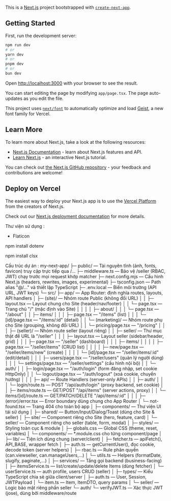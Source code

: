 This is a [Next.js](https://nextjs.org) project bootstrapped with [`create-next-app`](https://nextjs.org/docs/app/api-reference/cli/create-next-app).

## Getting Started

First, run the development server:

```bash
npm run dev
# or
yarn dev
# or
pnpm dev
# or
bun dev
```

Open [http://localhost:3000](http://localhost:3000) with your browser to see the result.

You can start editing the page by modifying `app/page.tsx`. The page auto-updates as you edit the file.

This project uses [`next/font`](https://nextjs.org/docs/app/building-your-application/optimizing/fonts) to automatically optimize and load [Geist](https://vercel.com/font), a new font family for Vercel.

## Learn More

To learn more about Next.js, take a look at the following resources:

- [Next.js Documentation](https://nextjs.org/docs) - learn about Next.js features and API.
- [Learn Next.js](https://nextjs.org/learn) - an interactive Next.js tutorial.

You can check out [the Next.js GitHub repository](https://github.com/vercel/next.js) - your feedback and contributions are welcome!

## Deploy on Vercel

The easiest way to deploy your Next.js app is to use the [Vercel Platform](https://vercel.com/new?utm_medium=default-template&filter=next.js&utm_source=create-next-app&utm_campaign=create-next-app-readme) from the creators of Next.js.

Check out our [Next.js deployment documentation](https://nextjs.org/docs/app/building-your-application/deploying) for more details.


Thư viện sử dụng : 
 -  Flaticon

 npm install dotenv

 npm install clsx




Cấu trúc dự án : 
my-next-app/
├─ public/                             — Tài nguyên tĩnh (ảnh, fonts, favicon) truy cập trực tiếp qua /...
├─ middleware.ts                       — Bảo vệ /seller (RBAC, JWT) chạy trước mọi request khớp matcher
├─ next.config.mjs                     — Cấu hình Next.js (headers, rewrites, images, experimental)
├─ tsconfig.json                       — Path alias "@/..." và thiết lập TypeScript
├─ .env.local                          — Biến môi trường (API URL, JWT keys)
└─ src/
   ├─ app/                             — App Router: định nghĩa routes, layouts, API handlers
   │  ├─ (site)/                       — Nhóm route Public (không đổi URL)
   │  │  ├─ layout.tsx                 — Layout chung cho Site (header/nav/footer)
   │  │  └─ page.tsx                   — Trang chủ "/" (mặc định vào Site)
   │  │
   │  │  ├─ about/
   │  │  │  └─ page.tsx                — "/about"
   │  │  ├─ items/
   │  │  │  ├─ page.tsx                — "/items" (list)
   │  │  │  └─ [id]/page.tsx           — "/items/:id" (detail)
   │  │  └─ (marketing)/               — Nhóm route phụ cho Site (grouping, không đổi URL)
   │  │     └─ pricing/page.tsx        — "/pricing"
   │  │
   │  ├─ (seller)/                      — Nhóm route seller (layout riêng)
   │  │  ├─ seller/                     — Thư mục thật để URL là "/seller"
   │  │  │  ├─ layout.tsx              — Layout seller (sidebar/header, grid)
   │  │  │  ├─ page.tsx                — "/seller" (dashboard)
   │  │  │  ├─ items/
   │  │  │  │  ├─ page.tsx             — "/seller/items" (CRUD list)
   │  │  │  │  ├─ new/page.tsx         — "/seller/items/new" (create)
   │  │  │  │  └─ [id]/page.tsx        — "/seller/items/:id" (edit/detail)
   │  │  │  ├─ users/page.tsx          — "/seller/users" (quản lý người dùng)
   │  │  │  └─ settings/page.tsx       — "/seller/settings" (cấu hình nội bộ)
   │  │  └─ auth/
   │  │     ├─ login/page.tsx          — "/auth/login" (form đăng nhập, set cookie HttpOnly)
   │  │     └─ logout/page.tsx         — "/auth/logout" (xoá cookie, chuyển hướng)
   │  │
   │  ├─ api/                          — Route Handlers (server-only APIs)
   │  │  ├─ auth/
   │  │  │  └─ login/route.ts          — POST "/api/auth/login" (proxy backend, set cookie)
   │  │  ├─ items/route.ts             — GET/POST "/api/items" (server actions, proxy)
   │  │  └─ items/[id]/route.ts        — GET/PATCH/DELETE "/api/items/:id"
   │  │
   │  ├─ (error)/error.tsx             — Error boundary dùng chung cho App Router
   │  └─ not-found.tsx                 — Trang 404 cho toàn bộ app
   │
   ├─ components/                      — Thư viện UI tái sử dụng
   │  ├─ shared/                       — Button/Input/Dialog/Toast (dùng cho Site & seller)
   │  ├─ site/                         — Component riêng cho Site (hero, feature, card)
   │  └─ seller/                        — Component riêng cho seller (table, form, modal)
   │
   ├─ styles/                          — Styling toàn cục & module
   │  ├─ globals.css                   — Global CSS (theme, reset, variables)
   │  └─ components/                   — *.module.css cho từng component/page
   │
   ├─ lib/                             — Tiện ích dùng chung (server/client)
   │  ├─ fetcher.ts                    — apiFetch(), API_BASE, wrapper fetch
   │  ├─ auth.ts                       — getCurrentUser(), đọc cookie, decode token (server helpers)
   │  ├─ rbac.ts                       — Rule phân quyền (can.viewseller, can.manageUsers,…)
   │  └─ utils.ts                      — Helpers (formatDate, slugify, paginate,…)
   │
   ├─ services/                        — Tầng gọi backend (business-facing)
   │  ├─ itemsService.ts               — list/create/update/delete Items (dùng fetcher)
   │  └─ userService.ts                — auth profile, users CRUD (seller)
   │
   ├─ types/                           — Kiểu TypeScript chia sẻ giữa client/server
   │  ├─ auth.ts                       — User, Session, JWTPayload
   │  └─ item.ts                       — Item, ItemDTO, query params
   │
   └─ seller/                           — Logic bảo mật riêng phần seller
      └─ auth/
         └─ verifyJWT.ts              — Xác thực JWT (jose), dùng bởi middleware/route 
		 
		 
		 
		 
		 
	

